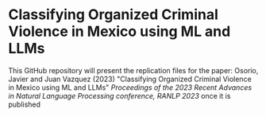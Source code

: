 # Classifying Organized Criminal Violence in Mexico using ML and LLMs

This GitHub repository will present the replication files for the paper: Osorio, Javier and Juan Vazquez (2023) "Classifying Organized Criminal Violence in Mexico using ML and LLMs" *Proceedings of the 2023 Recent Advances in Natural Language Processing conference, RANLP 2023* once it is published 

